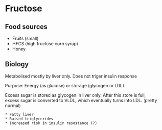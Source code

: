 # Fructose 

## Food sources

* Fruits (small)
* HFCS (high fructose corn syrup)
* Honey

## Biology

Metabolised mostly by liver only. Does not triger insulin response 

Purpose: Energy (as glucose) or storage (glycogen or LDL)

Excess sugar is stored as glycogen in liver only. After this store is full, excess sugar is converted to VLDL, which eventually turns into LDL. (pretty normal)

~~~admonish warning title="In excess"
* Fatty liver
* Raised triglycerides
* Increased risk in insulin resostance (?)
~~~
